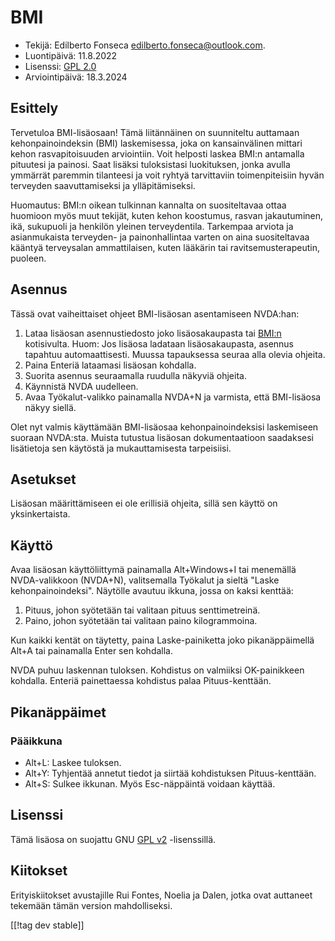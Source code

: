 # BMI #

* Tekijä: Edilberto Fonseca <edilberto.fonseca@outlook.com>.
* Luontipäivä: 11.8.2022
* Lisenssi: [GPL 2.0][1]
* Arviointipäivä: 18.3.2024

## Esittely

Tervetuloa BMI-lisäosaan! Tämä liitännäinen on suunniteltu auttamaan
kehonpainoindeksin (BMI) laskemisessa, joka on kansainvälinen mittari kehon
rasvapitoisuuden arviointiin. Voit helposti laskea BMI:n antamalla pituutesi
ja painosi. Saat lisäksi tuloksistasi luokituksen, jonka avulla ymmärrät
paremmin tilanteesi ja voit ryhtyä tarvittaviin toimenpiteisiin hyvän
terveyden saavuttamiseksi ja ylläpitämiseksi.

Huomautus: BMI:n oikean tulkinnan kannalta on suositeltavaa ottaa huomioon
myös muut tekijät, kuten kehon koostumus, rasvan jakautuminen, ikä,
sukupuoli ja henkilön yleinen terveydentila. Tarkempaa arviota ja
asianmukaista terveyden- ja painonhallintaa varten on aina suositeltavaa
kääntyä terveysalan ammattilaisen, kuten lääkärin tai ravitsemusterapeutin,
puoleen.

## Asennus

Tässä ovat vaiheittaiset ohjeet BMI-lisäosan asentamiseen NVDA:han:

1. Lataa lisäosan asennustiedosto joko lisäosakaupasta tai [BMI:n][2]
   kotisivulta. Huom: Jos lisäosa ladataan lisäosakaupasta, asennus tapahtuu
   automaattisesti. Muussa tapauksessa seuraa alla olevia ohjeita.
2. Paina Enteriä lataamasi lisäosan kohdalla.
3. Suorita asennus seuraamalla ruudulla näkyviä ohjeita.
4. Käynnistä NVDA uudelleen.
5. Avaa Työkalut-valikko painamalla NVDA+N ja varmista, että BMI-lisäosa
   näkyy siellä.

Olet nyt valmis käyttämään BMI-lisäosaa kehonpainoindeksisi laskemiseen
suoraan NVDA:sta. Muista tutustua lisäosan dokumentaatioon saadaksesi
lisätietoja sen käytöstä ja mukauttamisesta tarpeisiisi.

## Asetukset

Lisäosan määrittämiseen ei ole erillisiä ohjeita, sillä sen käyttö on
yksinkertaista.

## Käyttö

Avaa lisäosan käyttöliittymä painamalla Alt+Windows+I tai menemällä
NVDA-valikkoon (NVDA+N), valitsemalla Työkalut ja sieltä "Laske
kehonpainoindeksi". Näytölle avautuu ikkuna, jossa on kaksi kenttää:

1. Pituus, johon syötetään tai valitaan pituus senttimetreinä.
2. Paino, johon syötetään tai valitaan paino kilogrammoina.

Kun kaikki kentät on täytetty, paina Laske-painiketta joko pikanäppäimellä
Alt+A tai painamalla Enter sen kohdalla.

NVDA puhuu laskennan tuloksen. Kohdistus on valmiiksi OK-painikkeen
kohdalla. Enteriä painettaessa kohdistus palaa Pituus-kenttään.

## Pikanäppäimet

### Pääikkuna

* Alt+L: Laskee tuloksen.
* Alt+Y: Tyhjentää annetut tiedot ja siirtää kohdistuksen Pituus-kenttään.
* Alt+S: Sulkee ikkunan. Myös Esc-näppäintä voidaan käyttää.

## Lisenssi

Tämä lisäosa on suojattu GNU [GPL v2][1] -lisenssillä.

## Kiitokset

Erityiskiitokset avustajille Rui Fontes, Noelia ja Dalen, jotka ovat
auttaneet tekemään tämän version mahdolliseksi.

[1]: https://www.gnu.org/licenses/gpl-2.0.html

[2]: https://github.com/EdilbertoFonseca/BMI

[[!tag dev stable]]
